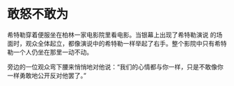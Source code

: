# 敢怒不敢为

希特勒穿着便服坐在柏林一家电影院里看电影。当银幕上出现了希特勒演说 的场面时，观众全体起立，都像演说中的希特勒一样举起了右手。整个影院中只有希特勒一个人仍坐在那里一动不动。 

旁边的一位观众弯下腰来悄悄地对他说：“我们的心情都与你一样，只是不敢像你一样勇敢地公开反对他罢了。”
 